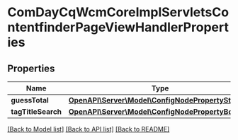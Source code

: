 # ComDayCqWcmCoreImplServletsContentfinderPageViewHandlerProperties

## Properties
Name | Type | Description | Notes
------------ | ------------- | ------------- | -------------
**guessTotal** | [**OpenAPI\Server\Model\ConfigNodePropertyString**](ConfigNodePropertyString.md) |  | [optional] 
**tagTitleSearch** | [**OpenAPI\Server\Model\ConfigNodePropertyBoolean**](ConfigNodePropertyBoolean.md) |  | [optional] 

[[Back to Model list]](../README.md#documentation-for-models) [[Back to API list]](../README.md#documentation-for-api-endpoints) [[Back to README]](../README.md)


